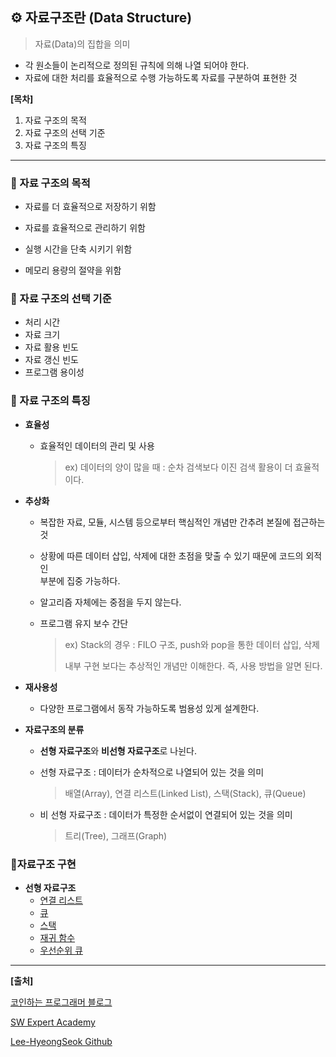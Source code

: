 ## **⚙ 자료구조란 (Data Structure)**

> 자료(Data)의 집합을 의미

- 각 원소들이 논리적으로 정의된 규칙에 의해 나열 되어야 한다.
- 자료에 대한 처리를 효율적으로 수행 가능하도록 자료를 구분하여 표현한 것   



**[목차]**

1. 자료 구조의 목적
2. 자료 구조의 선택 기준
3. 자료 구조의 특징

***



### **🔑 자료 구조의 목적**

- 자료를 더 효율적으로 저장하기 위함

- 자료를 효율적으로 관리하기 위함

- 실행 시간을 단축 시키기 위함

- 메모리 용량의 절약을 위함   

  

### **🔑 자료 구조의 선택 기준**

- 처리 시간
- 자료 크기
- 자료 활용 빈도
- 자료 갱신 빈도
- 프로그램 용이성   



### **🔑 자료 구조의 특징**

- **효율성**

  - 효율적인 데이터의 관리 및 사용

    > ex) 데이터의 양이 많을 때 : 순차 검색보다 이진 검색 활용이 더 효율적이다. 

- **추상화**

  - 복잡한 자료, 모듈, 시스템 등으로부터 핵심적인 개념만 간추려 본질에 접근하는 것

  - 상황에 따른 데이터 삽입, 삭제에 대한 초점을 맞출 수 있기 때문에 코드의 외적인 <br>부분에 집중 가능하다.

  - 알고리즘 자체에는 중점을 두지 않는다.

  - 프로그램 유지 보수 간단

    > ex) Stack의 경우 : FILO 구조, push와 pop을 통한 데이터 삽입, 삭제
    >
    > 내부 구현 보다는 추상적인 개념만 이해한다. 즉, 사용 방법을 알면 된다.

- **재사용성**

  - 다양한 프로그램에서 동작 가능하도록 범용성 있게 설계한다.

- **자료구조의 분류**

  - **선형 자료구조**와 **비선형 자료구조**로 나뉜다.

  - 선형 자료구조 : 데이터가 순차적으로 나열되어 있는 것을 의미

    > 배열(Array), 연결 리스트(Linked List), 스택(Stack), 큐(Queue)

  - 비 선형 자료구조 : 데이터가 특정한 순서없이 연결되어 있는 것을 의미

    > 트리(Tree), 그래프(Graph)



### **🔑자료구조 구현**

- **선형 자료구조**
  - [연결 리스트](https://github.com/Lee-HyeongSeok/SW_expert_examples/tree/main/DataStructure/Linked_List)
  - [큐](https://github.com/Lee-HyeongSeok/SW_expert_examples/tree/main/DataStructure/Queue)
  - [스택](https://github.com/Lee-HyeongSeok/SW_expert_examples/tree/main/DataStructure/Stack)
  - [재귀 함수](https://github.com/Lee-HyeongSeok/SW_expert_examples/tree/main/DataStructure/Recursion_Function)
  - [우선순위 큐](https://github.com/Lee-HyeongSeok/SW_expert_examples/tree/main/DataStructure/Priority_Queue)

***

**[출처]**

[코인하는 프로그래머 블로그](https://andrew0409.tistory.com/148)

[SW Expert Academy](https://swexpertacademy.com/main/main.do)

[Lee-HyeongSeok Github](https://github.com/Lee-HyeongSeok/SW_expert_examples/tree/main/DataStructure)